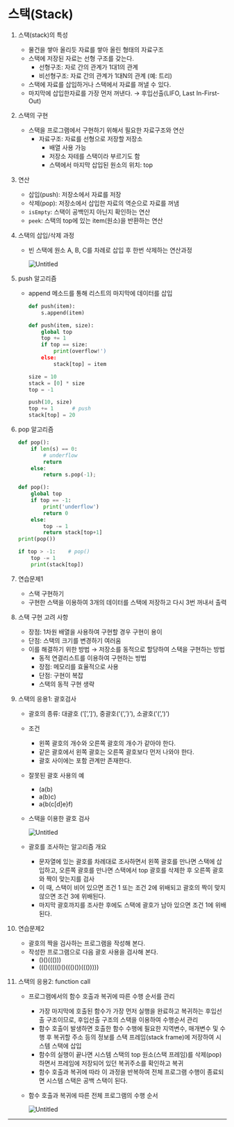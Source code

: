 # 스택(Stack)

1. 스택(stack)의 특성
    - 물건을 쌓아 올리듯 자료를 쌓아 올린 형태의 자료구조
    - 스택에 저장된 자료는 선형 구조를 갖는다.
        - 선형구조: 자로 간의 관계가 1대1의 관계
        - 비선형구조: 자료 간의 관계가 1대N의 관계 (예: 트리)
    - 스택에 자료를 삽입하거나 스택에서 자료를 꺼낼 수 있다.
    - 마지막에 삽입한자료를 가장 먼저 꺼낸다. → 후입선출(LIFO, Last In-First- Out)
    
2. 스택의 구현
    - 스택을 프로그램에서 구현하기 위해서 필요한 자료구조와 연산
        - 자료구조: 자료를 선형으로 저장할 저장소
            - 배열 사용 가능
            - 저장소 자테를 스택이라 부르기도 함
            - 스택에서 마지막 삽입된 원소의 위치: top
    
3. 연산
    - 삽입(push): 저장소에서 자료를 저장
    - 삭제(pop): 저장소에서 삽입한 자료의 역순으로 자료를 꺼냄
    - `isEmpty`: 스택이 공백인지 아닌지 확인하는 연산
    - `peek`: 스택의 top에 있는 item(원소)을 반환하는 연산
    
4. 스택의 삽입/삭제 과정
    - 빈 스택에 원소 A, B, C를 차례로 삽입 후 한번 삭제하는 연산과정
        
        ![Untitled](https://s3-us-west-2.amazonaws.com/secure.notion-static.com/afbda652-c517-47c4-9ca3-7fa4fbf5cecc/Untitled.png)
        
    
5. push 알고리즘
    - append 메소드를 통해 리스트의 마지막에 데이터를 삽입
        
        ```python
        def push(item):
            s.append(item)
        ```
        
        ```python
        def push(item, size):
            global top
            top += 1
            if top == size:
                print(overflow!')
            else:
                stack[top] = item
        
        size = 10
        stack = [0] * size
        top = -1
        
        push(10, size)
        top += 1      # push
        stack[top] = 20
        ```
        
6. pop 알고리즘
    
    ```python
    def pop():
        if len(s) == 0:
            # underflow
            return
        else:
            return s.pop(-1);
    ```
    
    ```python
    def pop():
        global top
        if top == -1:
            print('underflow')
            return 0
        else:
            top -= 1
            return stack[top+1]
    print(pop())
    
    if top > -1:    # pop()
        top -= 1
        print(stack[top])
    ```
    
7. 연습문제1
    - 스택 구현하기
    - 구현한 스택을 이용하여 3개의 데이터를 스택에 저장하고 다시 3번 꺼내서 출력
    
8. 스택 구현 고려 사항
    - 장점: 1차원 배열을 사용하여 구현할 경우 구현이 용이
    - 단점: 스택의 크기를 변경하기 여러움
    - 이를 해결하기 위한 방법 → 저장소를 동적으로 할당하여 스택을 구현하는 방법
        - 동적 연결리스트를 이용하여 구현하는 방법
        - 장점: 메모리를 효율적으로 사용
        - 단점: 구현이 복잡
        - 스택의 동적 구현 생략
    
9. 스택의 응용1: 괄호검사
    - 괄호의 종류: 대괄호 (’[’,’]’), 중괄호(’{’,’}’), 소괄호(’(’,’)’)
    - 조건
        - 왼쪽 괄호의 개수와 오른쪽 괄호의 개수가 같아야 한다.
        - 같은 괄호에서 왼쪽 괄호는 오른쪽 괄호보다 먼저 나와야 한다.
        - 괄호 사이에는 포함 관계만 존재한다.
    - 잘못된 괄호 사용의 예
        - (a(b)
        - a(b)c)
        - a{b(c[d]e}f)
    - 스택을 이용한 괄호 검사
        
        ![Untitled](https://s3-us-west-2.amazonaws.com/secure.notion-static.com/f7ced788-a581-4574-b9bd-29c3766db38b/Untitled.png)
        
    - 괄호를 조사하는 알고리즘 개요
        - 문자열에 있는 괄호를 차례대로 조사하면서 왼쪽 괄호를 만나면 스택에 삽입하고, 오른쪽 괄호를 만나면 스택에서 top 괄호를 삭제한 후 오른쪽 괄호와 짝이 맞는지를 검사
        - 이 때, 스택이 비어 있으면 조건 1 또는 조건 2에 위배되고 괄호의 짝이 맞지 않으면 조건 3에 위배된다.
        - 마지막 괄호까지를 조사한 후에도 스택에 괄호가 남아 있으면 조건 1에 위배된다.
    
10. 연습문제2
    - 괄호의 짝을 검사하는 프로그램을 작성해 본다.
    - 작성한 프로그램으로 다음 괄호 사용을 검사해 본다.
        - ()()((()))
        - ((()((((()()((()())((()))))
    
11. 스택의 응용2: function call
    - 프로그램에서의 함수 호출과 복귀에 따른 수행 순서를 관리
        - 가장 마지막에 호출된 함수가 가장 먼저 실행을 완료하고 복귀하는 후입선출 구조이므로, 후입선출 구조의 스택을 이용하여 수행순서 관리
        - 함수 호출이 발생하면 호출한 함수 수행에 필요한 지역변수, 매개변수 및 수행 후 복귀할 주소 등의 정보를 스택 프레임(stack frame)에 저장하여 시스템 스택에 삽입
        - 함수의 실행이 끝나면 시스템 스택의 top 원소(스택 프레임)를 삭제(pop)하면서 프레임에 저장되어 있던 복귀주소를 확인하고 복귀
        - 함수 호출과 복귀에 따라 이 과정을 반복하여 전체 프로그램 수행이 종료되면 시스템 스택은 공백 스택이 된다.
    - 함수 호출과 복귀에 따른 전체 프로그램의 수행 순서
        
        ![Untitled](https://s3-us-west-2.amazonaws.com/secure.notion-static.com/7a64fb6c-33d3-4736-9298-d61901d2f55d/Untitled.png)
        

---

